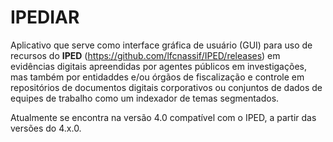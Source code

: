 # IPEDIAR

Aplicativo que serve como interface gráfica de usuário (GUI) para uso de recursos do **IPED** (https://github.com/lfcnassif/IPED/releases) em evidências digitais apreendidas por agentes públicos em investigações, mas também por entidaddes e/ou órgãos de fiscalização e controle em repositórios de documentos digitais corporativos ou conjuntos de dados de equipes de trabalho como um indexador de temas segmentados.

Atualmente se encontra na versão 4.0 compatível com o IPED, a partir das versões do 4.x.0.
 

